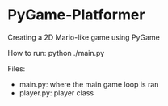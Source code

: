# PyGame-Platformer
Creating a 2D Mario-like game using PyGame

How to run: python ./main.py

Files:
- main.py:   where the main game loop is ran
- player.py: player class